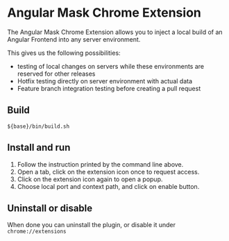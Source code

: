 # Angular Mask Chrome Extension

The Angular Mask Chrome Extension allows you to inject a local build of an Angular Frontend into any server environment.

This gives us the following possibilities:

- testing of local changes on servers while these environments are reserved for other releases
- Hotfix testing directly on server environment with actual data
- Feature branch integration testing before creating a pull request

## Build

```shell
${base}/bin/build.sh
```

## Install and run

1. Follow the instruction printed by the command line above.
2. Open a tab, click on the extension icon once to request access.
3. Click on the extension icon again to open a popup.
4. Choose local port and context path, and click on enable button.

## Uninstall or disable

When done you can uninstall the plugin, or disable it under `chrome://extensions`
